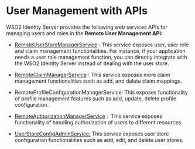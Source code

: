 # User Management with APIs

WSO2 Identity Server provides the following web services APIs for
managing users and roles in the **Remote User Management API:**

-   [RemoteUserStoreManagerService](../../references/managing-users-and-roles-with-apis)
    : This service exposes user, user role and claim management
    functionalities. For instance, if your application needs a user role
    management function, you can directly integrate with the WSO2
    Identity Server instead of dealing with the user store.  
      
-   [RemoteClaimManagerService](_Managing_Claims_with_APIs_) : This
    service exposes more claim management functionalities such as add,
    and delete claim mappings.  
      
-   RemoteProfileConfigurationManagerService: This exposes functionality
    of profile management features such as add, update, delete profile
    configuration.  
-   [RemoteAuthorizationManagerService](_Managing_Permissions_with_APIs_)
    :  This service exposes functionality of handling authorization of
    users to different resources.  
      
-   [UserStoreConfigAdminService:](https://docs.wso2.com/display/IS530/Managing+User+Stores+with+APIs)
    This service exposes user store configuration functionalities such
    as add, edit, and delete user stores.  
      

  
